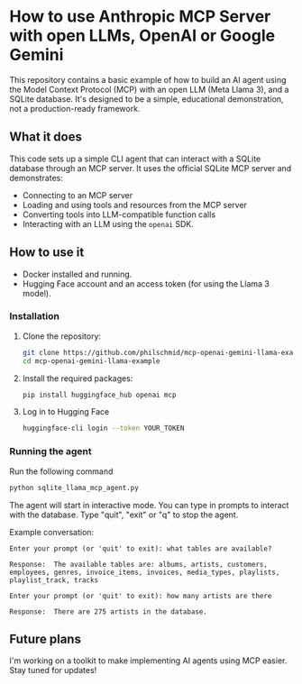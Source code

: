# How to use Anthropic MCP Server with open LLMs, OpenAI or Google Gemini

This repository contains a basic example of how to build an AI agent using the Model Context Protocol (MCP) with an open LLM (Meta Llama 3), and a SQLite database. It's designed to be a simple, educational demonstration, not a production-ready framework.

## What it does

This code sets up a simple CLI agent that can interact with a SQLite database through an MCP server. It uses the official SQLite MCP server and demonstrates:

*   Connecting to an MCP server
*   Loading and using tools and resources from the MCP server
*   Converting tools into LLM-compatible function calls
*   Interacting with an LLM using the `openai` SDK.

## How to use it

*   Docker installed and running.
*   Hugging Face account and an access token (for using the Llama 3 model).

### Installation

1.  Clone the repository:
    ```bash
    git clone https://github.com/philschmid/mcp-openai-gemini-llama-example
    cd mcp-openai-gemini-llama-example
    ```
2.  Install the required packages:
    ```bash
    pip install huggingface_hub openai mcp
    ```

3. Log in to Hugging Face
    ```bash
    huggingface-cli login --token YOUR_TOKEN
    ```

### Running the agent
   
Run the following command

```bash
python sqlite_llama_mcp_agent.py
```

The agent will start in interactive mode. You can type in prompts to interact with the database. Type "quit", "exit" or "q" to stop the agent.

Example conversation:
```
Enter your prompt (or 'quit' to exit): what tables are available?

Response:  The available tables are: albums, artists, customers, employees, genres, invoice_items, invoices, media_types, playlists, playlist_track, tracks

Enter your prompt (or 'quit' to exit): how many artists are there

Response:  There are 275 artists in the database.
```

## Future plans

I'm working on a toolkit to make implementing AI agents using MCP easier. Stay tuned for updates!